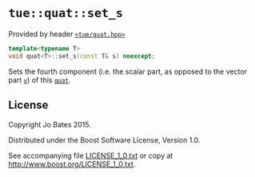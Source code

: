 `tue::quat::set_s`
==================
Provided by header [`<tue/quat.hpp>`](../../headers/quat.md)

```c++
template<typename T>
void quat<T>::set_s(const T& s) noexcept;
```

Sets the fourth component (i.e. the scalar part, as opposed to the vector part
[`v`](set_v.md)) of this [`quat`](../../headers/quat.md).

License
-------
Copyright Jo Bates 2015.

Distributed under the Boost Software License, Version 1.0.

See accompanying file [LICENSE_1_0.txt](../../../LICENSE_1_0.txt) or copy at
http://www.boost.org/LICENSE_1_0.txt.
